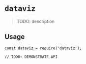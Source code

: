 # `dataviz`

> TODO: description

## Usage

```
const dataviz = require('dataviz');

// TODO: DEMONSTRATE API
```

